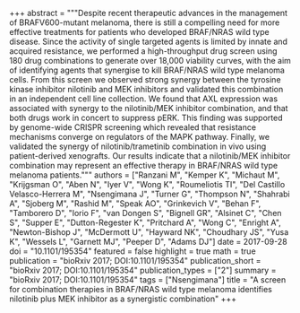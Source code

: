 +++
abstract = """Despite recent therapeutic advances in the management of BRAFV600-mutant melanoma, there is still a compelling need for more effective treatments for patients who developed BRAF/NRAS wild type disease. Since the activity of single targeted agents is limited by innate and acquired resistance, we performed a high-throughput drug screen using 180 drug combinations to generate over 18,000 viability curves, with the aim of identifying agents that synergise to kill BRAF/NRAS wild type melanoma cells. From this screen we observed strong synergy between the tyrosine kinase inhibitor nilotinib and MEK inhibitors and validated this combination in an independent cell line collection. We found that AXL expression was associated with synergy to the nilotinib/MEK inhibitor combination, and that both drugs work in concert to suppress pERK. This finding was supported by genome-wide CRISPR screening which revealed that resistance mechanisms converge on regulators of the MAPK pathway. Finally, we validated the synergy of nilotinib/trametinib combination in vivo using patient-derived xenografts. Our results indicate that a nilotinib/MEK inhibitor combination may represent an effective therapy in BRAF/NRAS wild type melanoma patients."""
authors = ["Ranzani M", "Kemper K", "Michaut M", "Krijgsman O", "Aben N", "Iyer V", "Wong K", "Roumeliotis TI", "Del Castillo Velasco-Herrera M", "Nsengimana J", "Turner G", "Thompson N", "Shahrabi A", "Sjoberg M", "Rashid M", "Speak AO", "Grinkevich V", "Behan F", "Tamborero D", "Iorio F", "van Dongen S", "Bignell GR", "Alsinet C", "Chen S", "Supper E", "Dutton-Regester K", "Pritchard A", "Wong C", "Enright A", "Newton-Bishop J", "McDermott U", "Hayward NK", "Choudhary JS", "Yusa K", "Wessels L", "Garnett MJ", "Peeper D", "Adams DJ"]
date = 2017-09-28
doi = "10.1101/195354"
featured = false
highlight = true
math = true
publication = "bioRxiv 2017; DOI:10.1101/195354"
publication_short = "bioRxiv 2017; DOI:10.1101/195354"
publication_types = ["2"]
summary = "bioRxiv 2017; DOI:10.1101/195354"
tags = ["Nsengimana"]
title = "A screen for combination therapies in BRAF/NRAS wild type melanoma identifies nilotinib plus MEK inhibitor as a synergistic combination"
+++

